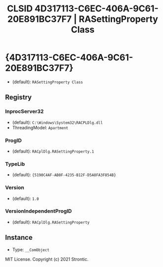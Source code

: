 ﻿---
title: "CLSID 4D317113-C6EC-406A-9C61-20E891BC37F7 | RASettingProperty Class"
excerpt: What is COM-Object CLSID 4D317113-C6EC-406A-9C61-20E891BC37F7?
---

# {4D317113-C6EC-406A-9C61-20E891BC37F7}

* (default): `RASettingProperty Class`

## Registry


### InprocServer32

* (default): `C:\Windows\System32\RACPLDlg.dll`
* ThreadingModel: `Apartment`

### ProgID

* (default): `RACplDlg.RASettingProperty.1`

### TypeLib

* (default): `{5190C4AF-AB0F-4235-B12F-D5A8FA3F854B}`

### Version

* (default): `1.0`

### VersionIndependentProgID

* (default): `RACplDlg.RASettingProperty`

## Instance

* Type: `__ComObject`

MIT License. Copyright (c) 2021 Strontic.


